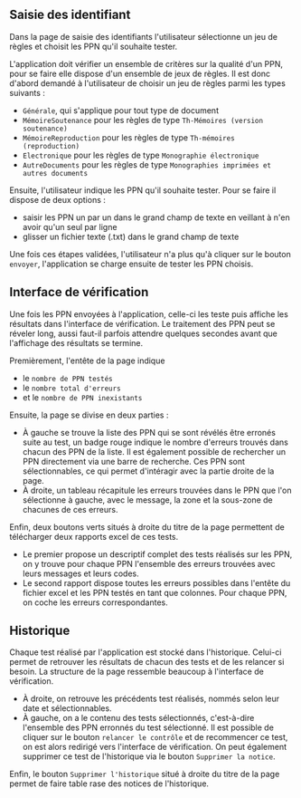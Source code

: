 ## Saisie des identifiant

Dans la page de saisie des identifiants l'utilisateur sélectionne un jeu de règles et choisit les PPN qu'il souhaite tester.

L'application doit vérifier un ensemble de critères sur la qualité d'un PPN, pour se faire elle dispose d'un ensemble de jeux de règles. Il est donc d'abord demandé à l'utilisateur de choisir un jeu de règles parmi les types suivants :
- `Générale`, qui s'applique pour tout type de document
- `MémoireSoutenance` pour les règles de type `Th-Mémoires (version soutenance)`
- `MémoireReproduction` pour les règles de type `Th-mémoires (reproduction)`
- `Electronique` pour les règles de type `Monographie électronique`
- `AutreDocuments` pour les règles de type `Monographies imprimées et autres documents`

Ensuite, l'utilisateur indique les PPN qu'il souhaite tester. Pour se faire il dispose de deux options :
- saisir les PPN un par un dans le grand champ de texte en veillant à n'en avoir qu'un seul par ligne
- glisser un fichier texte (.txt) dans le grand champ de texte

Une fois ces étapes validées, l'utilisateur n'a plus qu'à cliquer sur le bouton `envoyer`, l'application se charge ensuite de tester les PPN choisis.

## Interface de vérification

Une fois les PPN envoyées à l'application, celle-ci les teste puis affiche les résultats dans l'interface de vérification. Le traitement des PPN peut se réveler long, aussi faut-il parfois attendre quelques secondes avant que l'affichage des résultats se termine.

Premièrement, l'entête de la page indique 
- le `nombre de PPN testés`
- le `nombre total d'erreurs`
- et le `nombre de PPN inexistants`

Ensuite, la page se divise en deux parties :
- À gauche se trouve la liste des PPN qui se sont révélés être erronés suite au test, un badge rouge indique le nombre d'erreurs trouvés dans chacun des PPN de la liste. Il est également possible de rechercher un PPN directement via une barre de recherche. Ces PPN sont sélectionnables, ce qui permet d'intéragir avec la partie droite de la page.
- À droite, un tableau récapitule les erreurs trouvées dans le PPN que l'on sélectionne à gauche, avec le message, la zone et la sous-zone de chacunes de ces erreurs.

Enfin, deux boutons verts situés à droite du titre de la page permettent de télécharger deux rapports excel de ces tests.
- Le premier propose un descriptif complet des tests réalisés sur les PPN, on y trouve pour chaque PPN l'ensemble des erreurs trouvées avec leurs messages et leurs codes.
- Le second rapport dispose toutes les erreurs possibles dans l'entête du fichier excel et les PPN testés en tant que colonnes. Pour chaque PPN, on coche les erreurs correspondantes.

## Historique

Chaque test réalisé par l'application est stocké dans l'historique. Celui-ci permet de retrouver les résultats de chacun des tests et de les relancer si besoin. 
La structure de la page ressemble beaucoup à l'interface de vérification. 
- À droite, on retrouve les précédents test réalisés, nommés selon leur date et sélectionnables. 
- À gauche, on a le contenu des tests sélectionnés, c'est-à-dire l'ensemble des PPN erronnés du test sélectionné. Il est possible de cliquer sur le bouton `relancer le contrôle` et de recommencer ce test, on est alors redirigé vers l'interface de vérification. On peut également supprimer ce test de l'historique via le bouton `Supprimer la notice`.

Enfin, le bouton `Supprimer l'historique` situé à droite du titre de la page permet de faire table rase des notices de l'historique.
